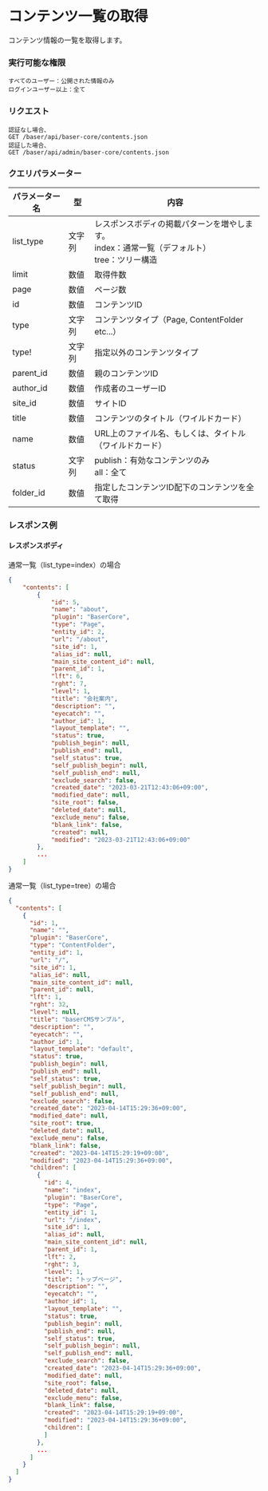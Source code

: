 # コンテンツ一覧の取得

コンテンツ情報の一覧を取得します。

### 実行可能な権限
```
すべてのユーザー：公開された情報のみ
ログインユーザー以上：全て
```
 
### リクエスト
```
認証なし場合、
GET /baser/api/baser-core/contents.json
認証した場合、
GET /baser/api/admin/baser-core/contents.json
``` 

### クエリパラメーター

| パラメーター名   | 型   | 内容                                   |
|-----------|-----|--------------------------------------|
| list_type | 文字列 |レスポンスボディの掲載パターンを増やします。 <br>index：通常一覧（デフォルト）<br>tree：ツリー構造      |
| limit     | 数値  | 取得件数                                 |
| page      | 数値  | ページ数                                 |
| id        | 数値  | コンテンツID                              |
| type      | 文字列 | コンテンツタイプ（Page, ContentFolder etc...） |
| type!     | 文字列 | 指定以外のコンテンツタイプ                        |
| parent_id | 数値  | 親のコンテンツID                            |
| author_id | 数値  | 作成者のユーザーID                           |
| site_id   | 数値  | サイトID                                |
| title     | 数値  | コンテンツのタイトル（ワイルドカード）                  |
| name      | 数値  | URL上のファイル名、もしくは、タイトル（ワイルドカード）        |
| status    | 文字列 | publish：有効なコンテンツのみ<br>all：全て         |
| folder_id | 数値  | 指定したコンテンツID配下のコンテンツを全て取得|

### レスポンス例
#### レスポンスボディ
通常一覧（list_type=index）の場合
```json
{
    "contents": [
        {
            "id": 5,
            "name": "about",
            "plugin": "BaserCore",
            "type": "Page",
            "entity_id": 2,
            "url": "/about",
            "site_id": 1,
            "alias_id": null,
            "main_site_content_id": null,
            "parent_id": 1,
            "lft": 6,
            "rght": 7,
            "level": 1,
            "title": "会社案内",
            "description": "",
            "eyecatch": "",
            "author_id": 1,
            "layout_template": "",
            "status": true,
            "publish_begin": null,
            "publish_end": null,
            "self_status": true,
            "self_publish_begin": null,
            "self_publish_end": null,
            "exclude_search": false,
            "created_date": "2023-03-21T12:43:06+09:00",
            "modified_date": null,
            "site_root": false,
            "deleted_date": null,
            "exclude_menu": false,
            "blank_link": false,
            "created": null,
            "modified": "2023-03-21T12:43:06+09:00"
        },
        ...
    ]
}

```

通常一覧（list_type=tree）の場合
```json
{
  "contents": [
    {
      "id": 1,
      "name": "",
      "plugin": "BaserCore",
      "type": "ContentFolder",
      "entity_id": 1,
      "url": "/",
      "site_id": 1,
      "alias_id": null,
      "main_site_content_id": null,
      "parent_id": null,
      "lft": 1,
      "rght": 32,
      "level": null,
      "title": "baserCMSサンプル",
      "description": "",
      "eyecatch": "",
      "author_id": 1,
      "layout_template": "default",
      "status": true,
      "publish_begin": null,
      "publish_end": null,
      "self_status": true,
      "self_publish_begin": null,
      "self_publish_end": null,
      "exclude_search": false,
      "created_date": "2023-04-14T15:29:36+09:00",
      "modified_date": null,
      "site_root": true,
      "deleted_date": null,
      "exclude_menu": false,
      "blank_link": false,
      "created": "2023-04-14T15:29:19+09:00",
      "modified": "2023-04-14T15:29:36+09:00",
      "children": [
        {
          "id": 4,
          "name": "index",
          "plugin": "BaserCore",
          "type": "Page",
          "entity_id": 1,
          "url": "/index",
          "site_id": 1,
          "alias_id": null,
          "main_site_content_id": null,
          "parent_id": 1,
          "lft": 2,
          "rght": 3,
          "level": 1,
          "title": "トップページ",
          "description": "",
          "eyecatch": "",
          "author_id": 1,
          "layout_template": "",
          "status": true,
          "publish_begin": null,
          "publish_end": null,
          "self_status": true,
          "self_publish_begin": null,
          "self_publish_end": null,
          "exclude_search": false,
          "created_date": "2023-04-14T15:29:36+09:00",
          "modified_date": null,
          "site_root": false,
          "deleted_date": null,
          "exclude_menu": false,
          "blank_link": false,
          "created": "2023-04-14T15:29:19+09:00",
          "modified": "2023-04-14T15:29:36+09:00",
          "children": [
          ]
        },
        ...
      ]
    }
  ]
}


```
